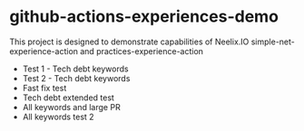 # github-actions-experiences-demo
This project is designed to demonstrate capabilities of Neelix.IO simple-net-experience-action and practices-experience-action

- Test 1 - Tech debt keywords
- Test 2 - Tech debt keywords
- Fast fix test
- Tech debt extended test
- All keywords and large PR
- All keywords test 2
